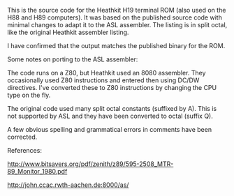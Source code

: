 This is the source code for the Heathkit H19 terminal ROM (also used
on the H88 and H89 computers). It was based on the published source
code with minimal changes to adapt it to the ASL assembler. The
listing is in split octal, like the original Heathkit assembler
listing.

I have confirmed that the output matches the published binary for the
ROM.

Some notes on porting to the ASL assembler:

The code runs on a Z80, but Heathkit used an 8080 assembler. They
occasionally used Z80 instructions and entered then using DC/DW
directives. I've converted these to Z80 instructions by changing the
CPU type on the fly.

The original code used many split octal constants (suffixed by A).
This is not supported by ASL and they have been converted to octal
(suffix Q).

A few obvious spelling and grammatical errors in comments have been
corrected.

References:

http://www.bitsavers.org/pdf/zenith/z89/595-2508_MTR-89_Monitor_1980.pdf

http://john.ccac.rwth-aachen.de:8000/as/
